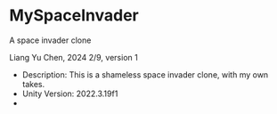 # MySpaceInvader
A space invader clone

Liang Yu Chen, 2024 2/9, version 1

- Description: This is a shameless space invader clone, with my own takes.
- Unity Version: 2022.3.19f1
- 